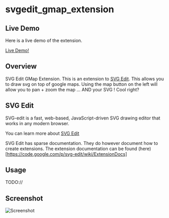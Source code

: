 svgedit_gmap_extension
======================

## Live Demo

Here is a live demo of the extension.

[Live Demo!](http://coreyauger.com/svg-edit-2.6/demo.html)

## Overview

SVG Edit GMap Extension.  This is an extension to [SVG Edit](https://code.google.com/p/svg-edit/). This allows you to draw svg on top of google maps.  Using the map button on the left will allow you to pan + zoom the map ... AND your SVG !  Cool right? 

## SVG Edit
SVG-edit is a fast, web-based, JavaScript-driven SVG drawing editor that works in any modern browser.

You can learn more about [SVG Edit](https://code.google.com/p/svg-edit/)

SVG Edit has sparse documentation.  They do however document how to create extensions.  The extension documentation can be found (here)[https://code.google.com/p/svg-edit/wiki/ExtensionDocs]

## Usage
TODO://


## Screenshot
![Screenshot](http://coreyauger.com/svg-edit-2.6/demo_s.png)


